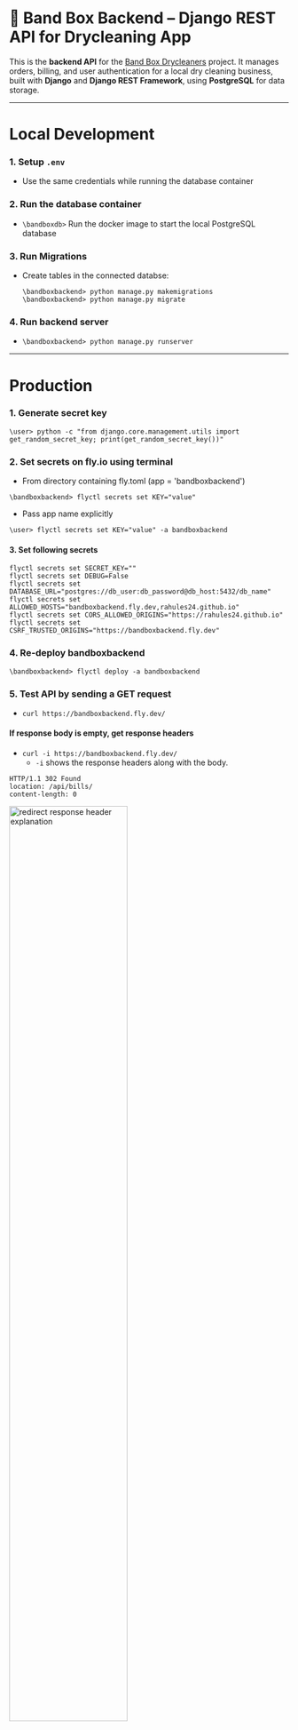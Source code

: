 
# 🔧 Band Box Backend – Django REST API for Drycleaning App

This is the **backend API** for the [Band Box Drycleaners](https://github.com/rahules24/bandboxdrycleaners) project. It manages orders, billing, and user authentication for a local dry cleaning business, built with **Django** and **Django REST Framework**, using **PostgreSQL** for data storage.

---

# Local Development

### 1. Setup ```.env```
- Use the same credentials while running the database container

### 2. Run the database container
- ```\bandboxdb>``` Run the docker image to start the local PostgreSQL database

### 3. Run Migrations
- Create tables in the connected databse:
    ```
    \bandboxbackend> python manage.py makemigrations
    \bandboxbackend> python manage.py migrate
    ```

### 4. Run backend server
- ```\bandboxbackend> python manage.py runserver```


---

# Production

### 1. Generate secret key
```
\user> python -c "from django.core.management.utils import get_random_secret_key; print(get_random_secret_key())"
```
### 2. Set secrets on fly.io using terminal
- From directory containing fly.toml (app = 'bandboxbackend')
```
\bandboxbackend> flyctl secrets set KEY="value"
```
- Pass app name explicitly
```
\user> flyctl secrets set KEY="value" -a bandboxbackend
```

#### 3. Set following secrets
```
flyctl secrets set SECRET_KEY=""
flyctl secrets set DEBUG=False
flyctl secrets set DATABASE_URL="postgres://db_user:db_password@db_host:5432/db_name"
flyctl secrets set ALLOWED_HOSTS="bandboxbackend.fly.dev,rahules24.github.io"
flyctl secrets set CORS_ALLOWED_ORIGINS="https://rahules24.github.io"
flyctl secrets set CSRF_TRUSTED_ORIGINS="https://bandboxbackend.fly.dev"
```
### 4. Re-deploy bandboxbackend
```
\bandboxbackend> flyctl deploy -a bandboxbackend
```

### 5. Test API by sending a GET request
- ```curl https://bandboxbackend.fly.dev/```

#### If response body is empty, get response headers
- ```curl -i https://bandboxbackend.fly.dev/```
  - ```-i``` shows the response headers along with the body. 
```
HTTP/1.1 302 Found
location: /api/bills/
content-length: 0
```
<img src="media/images/setup-curl.png" width="65%" alt="redirect response header explanation">

#### ```curl``` by default does not follow redirects automatically
- use: ```curl -s -L https://bandboxbackend.fly.dev/ | jq```
  - ```-s```  Silent mode (hides progress and extra info).
  - ```-L```  Follow redirects automatically.
  - ``` | jq```  Pipes the output into jq, a tool to pretty-print JSON
  - ```-u username:password``` Sends credentials in base64 encoding.

---
# Graph API
### Meta's WhatsApp Business Account (WABA) API
- Visit: [Graph API Explorer](https://developers.facebook.com/tools/explorer)
### API Calls
- Endpoints:
  - ```"https://graph.facebook.com/v22.0/<PHONE_NUMBER_ID>/whatsapp_business_profile/"  -H "Authorization: Bearer <ACCESS_TOKEN>"```
  - ```"https://graph.facebook.com/v22.0/<BUSINESS_ACCOUNT_ID>/message_templates" -H "Authorization: Bearer <ACCESS_TOKEN>"```

- GET Requests
  - ```metadata=1``` query returns a full metadata object that lists all the fields on the WhatsApp Business Phone Number.
  
      - ```curl "https://graph.facebook.com/v23.0/<PHONE_NUMBER_ID>?metadata=1" -H "Authorization: Bearer YOUR_ACCESS_TOKEN"```

      - ```curl "https://graph.facebook.com/v23.0/<WABA_ID>?metadata=1" -H "Authorization: Bearer YOUR_ACCESS_TOKEN"```
    
      - ```curl "https://graph.facebook.com/v22.0/<PHONE_NUMBER_ID/whatsapp_business_profile?metadata=1" \ -H "Authorization: Bearer YOUR_ACCESS_TOKEN"```
      
        - **Output:** ```{"data":[{"messaging_product":"whatsapp"}]}```
        - WhatsApp Business Profile object doesn’t expose a fields array through metadata=1

  - You need to specify what fields you want to _get._ there ain't no '_get all_' or _'?fields=*'_ kinda endpoint: ```\user> curl -X GET "https://graph.facebook.com/v22.0/<PHONE_NUMBER_ID>/whatsapp_business_profile?fields=about,address,description,websites,vertical" -H "Authorization: Bearer <ACCESS_TOKEN>"```
  - Save response in a json file:
    ```
    \user> curl -X GET "https://graph.facebook.com/v19.0/<PHONE_NUMBER_ID>/whatsapp_business_profile?fields=about,address,description,email,websites" `
    -H "Authorization: Bearer <ACCESS_TOKEN>" `
    -o "C:\path\to\response.json"
    ```
  - ```curl``` Flags
    - ```-i``` includes the HTTP response headers in the output: ```curl -i -X GET "https://graph.facebook.com/v23.0/```
      <img src="media/images/i_flag.png" width="75%" alt='the "i" flag in get request'>
    - Saving Response in file:
      - Save both headers and body separately: ```curl -D headers.txt -o body.json "URL"```
      - Include headers in the same file as the body: ```curl -i -o full_response.txt "URL"```
      - ```-o <file_name.ext>``` saves response body (only) to file.
      - ```-D <file_name.ext>``` saves response headers (only) to file.

- POST Requests
  - ```{"messaging_product": "whatsapp"}``` The parameter messaging_product is required. You need to always send it in json while making a POST request.
    ```
    curl -X POST "https://graph.facebook.com/v19.0/<PHONE_NUMBER_ID>/whatsapp_business_profile" `
    -H "Authorization: Bearer <TOKEN>"
    -H "Content-Type: application/json"
    -d '{"messaging_product": "whatsapp", "key1": "vlaue1", "key2": "vlaue2"}'
    ```
   
  - Send json file as payload:
    ```
    \user> curl -X POST "https://graph.facebook.com/v19.0/<PHONE_NUMBER_ID>/whatsapp_business_profile" `
    -H "Authorization: Bearer <ACCESS_TOKEN>" `
    -H "Content-Type: application/json" `
    -d (Get-Content -Raw -Path "C:\path\to\profile.json")
    ```

  - ```curl``` Flags
      - ```-X``` tells curl which request method to use. It overrides HTTP method.
        - By default, curl uses GET.
          
          <img src="media/images/X_flag.png" width="30%" alt='the "x" flag in curl'>
      - ```-d``` | ```--data``` sends data in the body of the request.
        
            ```
              curl -X POST https://api.example.com/items `
              -H "Content-Type: application/json" `
              -d '{"name": "Widget", "price": 9.99}'
            ```
      

- Authentication
    1. ```?access_token=<TOKEN>```: Sends the token as a query parameter in the URL.
        - Example: ```https://graph.facebook.com/v23.0/833155156543248/message_history?access_token=EAA...```
        - This is less secure, since URLs can be logged or cached in servers, browser history, etc.

    2. ```-H "Authorization: Bearer <TOKEN>"```: Sends the token in an HTTP header, specifically the Authorization header.
        - This is the recommended and more secure method, since the token is not exposed in the URL.


---

## 📦 Tech Stack

- **Framework:** Django, Django REST Framework (DRF)
- **Database:** PostgreSQL
- **Authentication:** Django's built-in auth system (with optional token/session support)
- **API:** RESTful endpoints for orders, billing, and users
- **Hosting:** [Fly.io](https://fly.io/)

---

## 📁 Project Structure

```
bandboxbackend/
├── bandbox/              # Django project config
├── orders/               # Orders app (models, serializers, views)
├── manage.py
├── requirements.txt
└── README.md
```

---

## 📌 Core Features

- 🧾 Order creation and billing logic
- 📊 API endpoints for managing services and pricing
- 🔐 Admin and staff login (customizable roles)
- 🧩 Designed to connect with the React frontend via REST
- 📱 WhatsApp notifications for contact form submissions

---

## 🌐 Related Repositories

- **Frontend App:** [Band Box Drycleaners (React TypeScript)](https://github.com/rahules24/bandboxdrycleaners)
